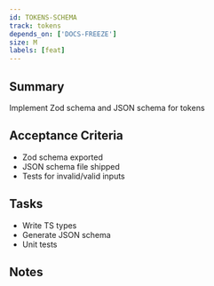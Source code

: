 ```yaml
---
id: TOKENS-SCHEMA
track: tokens
depends_on: ['DOCS-FREEZE']
size: M
labels: [feat]
---
```


## Summary
Implement Zod schema and JSON schema for tokens

## Acceptance Criteria
- Zod schema exported
- JSON schema file shipped
- Tests for invalid/valid inputs

## Tasks
- Write TS types
- Generate JSON schema
- Unit tests

## Notes

